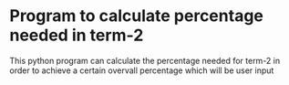 # Program to calculate percentage needed in term-2 
This python program can calculate the percentage needed for term-2
in order to achieve a certain overvall percentage which will be user input
